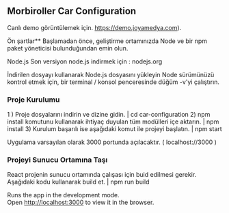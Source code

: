 ## Morbiroller Car Configuration

Canlı demo görüntülemek için. https://demo.joyamedya.com).

Ön şartlar**
Başlamadan önce, geliştirme ortamınızda Node ve bir npm paket yöneticisi bulunduğundan emin olun.

Node.js
Son versiyon node.js indirmek için : nodejs.org

İndirilen dosyayı kullanarak Node.js dosyasını yükleyin
Node sürümünüzü kontrol etmek için, bir terminal / konsol penceresinde düğüm -v'yi çalıştırın.

### Proje Kurulumu

1 ) Proje dosyalarını indirin ve dizine gidin.
    | cd car-configuration
2) npm install komutunu kullanarak ihtiyaç duyulan tüm modülleri içe aktarın.
    | npm install
3) Kurulum başarılı ise aşağıdaki komut ile projeyi başlatın.
    | npm start
    
Uygulama varsayılan olarak 3000 portunda açılacaktır.  ( localhost://3000 )

### Projeyi Sunucu Ortamına Taşı
React projenin sunucu ortamında çalışası için buid edilmesi gerekir. Aşağıdaki kodu kullanarak build et.
    | npm run build
    


Runs the app in the development mode.<br />
Open [http://localhost:3000](http://localhost:3000) to view it in the browser.


